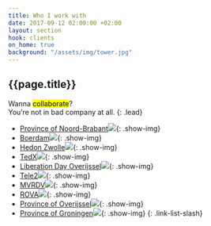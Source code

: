 ```yaml
---
title: Who I work with
date: 2017-09-12 02:00:00 +02:00
layout: section
hook: clients
on_home: true
background: "/assets/img/tower.jpg"
---
```


## {{page.title}}

Wanna <mark>collaborate</mark>?<br> You’re not in bad company at all.
{: .lead}

- [Province of Noord-Brabant![](//media.giphy.com/media/14fwByvqlMmIrm/giphy.gif)](#){: .show-img}
- [Boerdam![](https://encrypted-tbn0.gstatic.com/images?q=tbn:ANd9GcQDRaI_YYthKoGMmDqfiaRvcWsLsZGj46485MkHdPN07cnTsYfF)](//boerdam.nl){: .show-img}
- [Hedon Zwolle![](//media.giphy.com/media/3og0IGjLXRttYbbtcc/giphy.gif)](//dimpact.nl){: .show-img}
- [TedX![](//media.giphy.com/media/JxOnUIbVk3ZWU/giphy.gif)](//tedx.com){: .show-img}
- [Liberation Day Overijssel![](//media.giphy.com/media/l41m5BrAMV1FFQ8yk/giphy.gif)](#){: .show-img}
- [Tele2![](//media.giphy.com/media/UE9JPTe7LySli/giphy.gif)](#){: .show-img}
- [MVRDV![](//media.giphy.com/media/3oEduMkS4VLz7x8eYg/giphy.gif)](//mvrdv.com){: .show-img}
- [ROVA![](//media.giphy.com/media/3oEhmCVfXL9o75NcPe/giphy.gif)](rova.nl){: .show-img}
- [Province of Overijssel![](//media.giphy.com/media/VguFFBXa22mn6/giphy.gif)](//jijenoverijssel.nl){: .show-img}
- [Province of Groningen![](//i.dailymail.co.uk/i/pix/2017/08/12/08/4323FE4700000578-0-Noorderhaven_canal_at_night-a-3_1502524336663.jpg)](//monitorgroningen.nl){: .show-img}
{: .link-list-slash}

